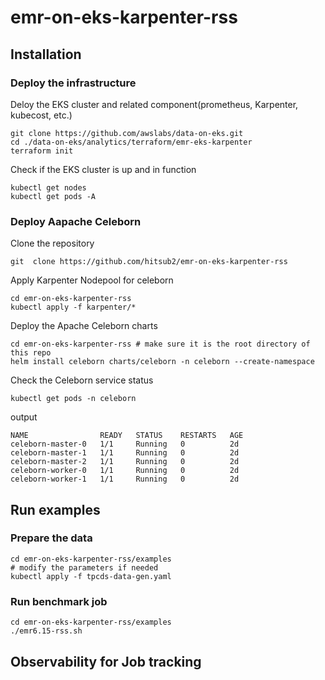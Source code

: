 # emr-on-eks-karpenter-rss

## Installation

### Deploy the infrastructure

Deloy the EKS cluster and related component(prometheus, Karpenter, kubecost, etc.)

```shell
git clone https://github.com/awslabs/data-on-eks.git
cd ./data-on-eks/analytics/terraform/emr-eks-karpenter
terraform init
```

Check if the EKS cluster is up and in function

```shell
kubectl get nodes
kubectl get pods -A
```


### Deploy Aapache Celeborn

Clone the repository
```shell
git  clone https://github.com/hitsub2/emr-on-eks-karpenter-rss
```

Apply Karpenter Nodepool for celeborn

```shell
cd emr-on-eks-karpenter-rss
kubectl apply -f karpenter/*
```

Deploy the Apache Celeborn charts
```shell
cd emr-on-eks-karpenter-rss # make sure it is the root directory of this repo
helm install celeborn charts/celeborn -n celeborn --create-namespace 
```

Check the Celeborn service status

```shell
kubectl get pods -n celeborn
```

output

```shell
NAME                READY   STATUS    RESTARTS   AGE
celeborn-master-0   1/1     Running   0          2d
celeborn-master-1   1/1     Running   0          2d
celeborn-master-2   1/1     Running   0          2d
celeborn-worker-0   1/1     Running   0          2d
celeborn-worker-1   1/1     Running   0          2d
```

## Run examples

### Prepare the data

```shell
cd emr-on-eks-karpenter-rss/examples
# modify the parameters if needed
kubectl apply -f tpcds-data-gen.yaml
```

### Run benchmark job

```shell
cd emr-on-eks-karpenter-rss/examples
./emr6.15-rss.sh
```

## Observability for Job tracking